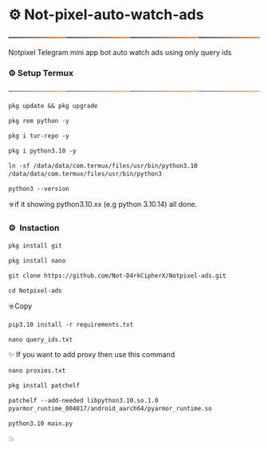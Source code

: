 # ⚙️&nbsp;Not-pixel-auto-watch-ads
<img align="center" alt="line" src="https://github.com/DalpatRathore/dalpatrathore/blob/main/assets/images/line-2.svg">

Notpixel Telegram mini app bot auto watch ads using only query ids


### ⚙️&nbsp;Setup Termux
<img align="center" alt="line" src="https://github.com/DalpatRathore/dalpatrathore/blob/main/assets/images/line-2.svg">

```
pkg update && pkg upgrade
```
```
pkg rem python -y
```
```
pkg i tur-repo -y
```
```
pkg i python3.10 -y
```
```
ln -sf /data/data/com.termux/files/usr/bin/python3.10 /data/data/com.termux/files/usr/bin/python3
```
```
python3 --version
```

☣️if it showing python3.10.xx (e.g python 3.10.14) all done.


### ⚙️&nbsp; Instaction

```
pkg install git
```
```
pkg install nano
```
```
git clone https://github.com/Not-D4rkCipherX/Notpixel-ads.git
```
```
cd Notpixel-ads
```

☣️Copy


```
pip3.10 install -r requirements.txt
```
```
nano query_ids.txt
```

✨ If you want to add proxy then use this command


```
nano proxies.txt
```
```
pkg install patchelf
```
```
patchelf --add-needed libpython3.10.so.1.0 pyarmor_runtime_004817/android_aarch64/pyarmor_runtime.so
```
```
python3.10 main.py
```

💥
